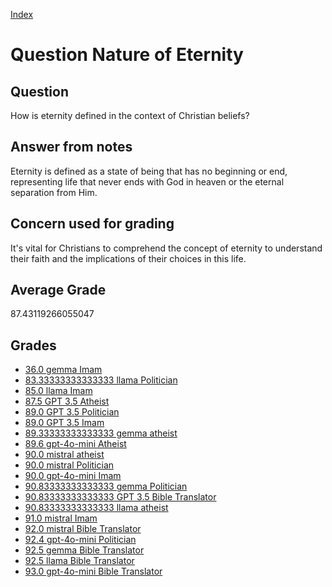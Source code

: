 
[Index](../../index.md)
# Question Nature of Eternity
## Question
How is eternity defined in the context of Christian beliefs?

## Answer from notes
Eternity is defined as a state of being that has no beginning or end, representing life that never ends with God in heaven or the eternal separation from Him.

## Concern used for grading
It's vital for Christians to comprehend the concept of eternity to understand their faith and the implications of their choices in this life.

## Average Grade
87.43119266055047

## Grades
 * [36.0 gemma Imam](../answers/gemma_Imam/Nature_of_Eternity.md)
 * [83.33333333333333 llama Politician](../answers/llama_Politician/Nature_of_Eternity.md)
 * [85.0 llama Imam](../answers/llama_Imam/Nature_of_Eternity.md)
 * [87.5 GPT 3.5 Atheist](../answers/GPT_3.5_Atheist/Nature_of_Eternity.md)
 * [89.0 GPT 3.5 Politician](../answers/GPT_3.5_Politician/Nature_of_Eternity.md)
 * [89.0 GPT 3.5 Imam](../answers/GPT_3.5_Imam/Nature_of_Eternity.md)
 * [89.33333333333333 gemma atheist](../answers/gemma_atheist/Nature_of_Eternity.md)
 * [89.6 gpt-4o-mini Atheist](../answers/gpt-4o-mini_Atheist/Nature_of_Eternity.md)
 * [90.0 mistral atheist](../answers/mistral_atheist/Nature_of_Eternity.md)
 * [90.0 mistral Politician](../answers/mistral_Politician/Nature_of_Eternity.md)
 * [90.0 gpt-4o-mini Imam](../answers/gpt-4o-mini_Imam/Nature_of_Eternity.md)
 * [90.83333333333333 gemma Politician](../answers/gemma_Politician/Nature_of_Eternity.md)
 * [90.83333333333333 GPT 3.5 Bible Translator](../answers/GPT_3.5_Bible_Translator/Nature_of_Eternity.md)
 * [90.83333333333333 llama atheist](../answers/llama_atheist/Nature_of_Eternity.md)
 * [91.0 mistral Imam](../answers/mistral_Imam/Nature_of_Eternity.md)
 * [92.0 mistral Bible Translator](../answers/mistral_Bible_Translator/Nature_of_Eternity.md)
 * [92.4 gpt-4o-mini Politician](../answers/gpt-4o-mini_Politician/Nature_of_Eternity.md)
 * [92.5 gemma Bible Translator](../answers/gemma_Bible_Translator/Nature_of_Eternity.md)
 * [92.5 llama Bible Translator](../answers/llama_Bible_Translator/Nature_of_Eternity.md)
 * [93.0 gpt-4o-mini Bible Translator](../answers/gpt-4o-mini_Bible_Translator/Nature_of_Eternity.md)
